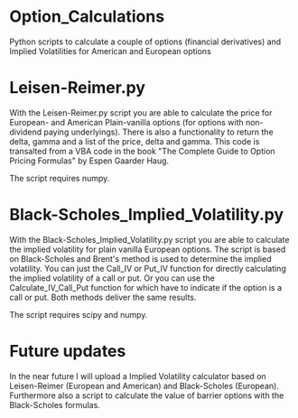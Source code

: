 # Option_Calculations
Python scripts to calculate a couple of options (financial derivatives) and Implied Volatilities for American and European options

# Leisen-Reimer.py
With the Leisen-Reimer.py script you are able to calculate the price for European- and American Plain-vanilla options (for options with non-dividend paying underlyings). There is also a functionality to return the delta, gamma and a list of the price, delta and gamma. This code is transalted from a VBA code in the book "The Complete Guide to Option Pricing Formulas" by Espen Gaarder Haug.

The script requires numpy.

# Black-Scholes_Implied_Volatility.py
With the Black-Scholes_Implied_Volatility.py script you are able to calculate the implied volatility for plain vanilla European options. The script is based on Black-Scholes and Brent's method is used to determine the implied volatility. You can just the Call_IV or Put_IV function for directly calculating the implied volatility of a call or put. Or you can use the Calculate_IV_Call_Put function for which have to indicate if the option is a call or put. Both methods deliver the same results.

The script requires scipy and numpy.

# Future updates
In the near future I will upload a Implied Volatility calculator based on Leisen-Reimer (European and American) and Black-Scholes (European). Furthermore also a script to calculate the value of barrier options with the Black-Scholes formulas.
